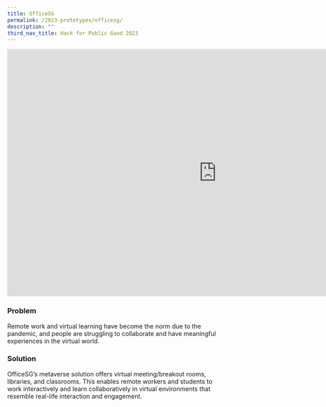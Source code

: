 ```yaml
---
title: OfficeSG
permalink: /2023-prototypes/officesg/
description: ""
third_nav_title: Hack for Public Good 2023
---
```


<iframe allowfullscreen="true" height="569" width="960" frameborder="0" src="https://docs.google.com/presentation/d/e/2PACX-1vTstoLiGqSkw0ZaLtqCiMRhM_0zfZ88rG5gn4YT0NycEKXrtcmHaYNzsIK-1PjJvoNE1KJNQIHbSqle/embed?start=false&loop=false&delayms=3000"></iframe>

### Problem

Remote work and virtual learning have become the norm due to the pandemic, and people are struggling to collaborate and have meaningful experiences in the virtual world.

### Solution

OfficeSG’s metaverse solution offers virtual meeting/breakout rooms, libraries, and classrooms. This enables remote workers and students to work interactively and learn collaboratively in virtual environments that resemble real-life interaction and engagement.

